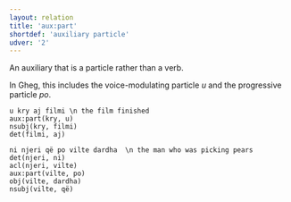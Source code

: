 ```yaml
---
layout: relation
title: 'aux:part'
shortdef: 'auxiliary particle'
udver: '2'
---
```


An auxiliary that is a particle rather than a verb.

In Gheg, this includes the voice-modulating particle *u* and the progressive particle *po*.


~~~ sdparse
u kry aj filmi \n the film finished
aux:part(kry, u)
nsubj(kry, filmi)
det(filmi, aj)
~~~

~~~ sdparse
ni njeri që po vilte dardha  \n the man who was picking pears
det(njeri, ni)
acl(njeri, vilte)
aux:part(vilte, po)
obj(vilte, dardha)
nsubj(vilte, që)
~~~

